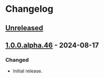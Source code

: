# Changelog

## [Unreleased]

## [1.0.0.alpha.46] - 2024-08-17

### Changed

- Initial release.

[unreleased]: https://github.com/andyholmes/gnome-shell-extension-valent/commits/main
[1.0.0.alpha.46]: https://github.com/andyholmes/gnome-shell-extension-valent/compare/v1.0.0.alpha.46...HEAD

